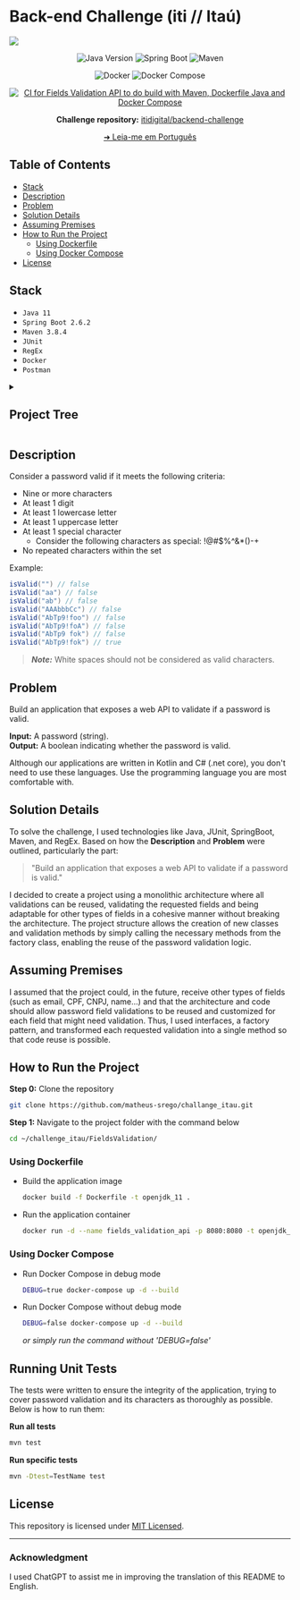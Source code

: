 # Back-end Challenge (iti // Itaú)

<img src="https://seucreditodigital.com.br/wp-content/uploads/2019/07/iti-itau.jpg"> 

<div align="center">

![Java Version](https://img.shields.io/badge/Java-v11-important)
![Spring Boot](https://img.shields.io/badge/spring_boot-%236DB33F)
![Maven](https://img.shields.io/badge/maven-%23C71A36)
 
</div>

<div align="center">

![Docker](https://img.shields.io/badge/docker-%232496ED)
![Docker Compose](https://img.shields.io/badge/docker--compose-%230055A4)

</div>

<div align="center">

[![CI for Fields Validation API to do build with Maven, Dockerfile Java and Docker Compose](https://github.com/matheus-srego/challenge_itau/actions/workflows/ci.yaml/badge.svg)](https://github.com/matheus-srego/challenge_itau/actions/workflows/ci.yaml)

</div>

<div align="center">

**Challenge repository:** [itidigital/backend-challenge](https://github.com/itidigital/backend-challenge)

</div>

<div align="center">

[➜ Leia-me em Português](tools/readme/README.pt-BR.md)

</div>

## Table of Contents
 - [Stack](#stack)
 - [Description](#description)
 - [Problem](#problem)
 - [Solution Details](#solution-details)
 - [Assuming Premises](#assuming-premises)
 - [How to Run the Project](#how-to-run-the-project)
    - [Using Dockerfile](#using-dockerfile)
    - [Using Docker Compose](#using-docker-compose)
 - [License](#license)

## Stack

 - ```Java 11```
 - ```Spring Boot 2.6.2```
 - ```Maven 3.8.4```
 - ```JUnit```
 - ```RegEx```
 - ```Docker```
 - ```Postman```


<details>
    <summary><h2 id="project-tree">Project Tree</h2></summary>

```bash
.
├── FieldsValidation
│   ├── Dockerfile
│   ├── mvnw
│   ├── mvnw.cmd
│   ├── pom.xml
│   ├── src
│   │   ├── main
│   │   │   ├── java
│   │   │   │   └── com
│   │   │   │       └── challenge
│   │   │   │           └── itidigital
│   │   │   │               └── fieldsvalidation
│   │   │   │                   ├── FieldsValidationApplication.java
│   │   │   │                   ├── controllers
│   │   │   │                   │   └── ValidatorController.java
│   │   │   │                   ├── services
│   │   │   │                   │   ├── ValidatorFactory.java
│   │   │   │                   │   ├── ValidatorFieldService.java
│   │   │   │                   │   ├── ValidatorService.java
│   │   │   │                   │   └── servicesimpl
│   │   │   │                   │       ├── ValidatorBlankSpaceServiceImpl.java
│   │   │   │                   │       ├── ValidatorDigitServiceImpl.java
│   │   │   │                   │       ├── ValidatorFieldEmptyServiceImpl.java
│   │   │   │                   │       ├── ValidatorLowercaseLetterServiceImpl.java
│   │   │   │                   │       ├── ValidatorNumberOfCharactersServiceImpl.java
│   │   │   │                   │       ├── ValidatorRepeatedCharactersWithinTheSetServiceImpl.java
│   │   │   │                   │       ├── ValidatorRepeatedDigitInSequenceServiceImpl.java
│   │   │   │                   │       ├── ValidatorRepeatedLowercaseLetterInSequenceServiceImpl.java
│   │   │   │                   │       ├── ValidatorRepeatedSpecialCharacterInSequenceServiceImpl.java
│   │   │   │                   │       ├── ValidatorRepeatedUppercaseLetterInSequenceServiceImpl.java
│   │   │   │                   │       ├── ValidatorSpecialCharacterServiceImpl.java
│   │   │   │                   │       └── ValidatorUppercaseLetterServiceImpl.java
│   │   │   │                   └── utils
│   │   │   │                       └── CONSTANTS.java
│   │   │   └── resources
│   │   │       └── application.properties
│   │   └── test
│   │       └── java
│   │           └── com
│   │               └── challenge
│   │                   └── itidigital
│   │                       └── fieldsvalidation
│   │                           ├── FieldsValidationApplicationTests.java
│   │                           └── servicesimpl
│   │                               └── ValidatorServiceTests.java
│   └── target
├── LICENSE
├── README.md
├── docker-compose.yml
└── tools
    ├── postman
    │   └── challenge_itau.postman_collection.json
    ├── readme
    │   └── README.pt-BR.md
    └── scripts
        └── clean.sh
```
</details>

## Description

Consider a password valid if it meets the following criteria:

- Nine or more characters
- At least 1 digit
- At least 1 lowercase letter
- At least 1 uppercase letter
- At least 1 special character
  - Consider the following characters as special: !@#$%^&*()-+
- No repeated characters within the set

Example:

```java
isValid("") // false  
isValid("aa") // false  
isValid("ab") // false  
isValid("AAAbbbCc") // false  
isValid("AbTp9!foo") // false  
isValid("AbTp9!foA") // false
isValid("AbTp9 fok") // false
isValid("AbTp9!fok") // true
```

> **_Note:_**  White spaces should not be considered as valid characters.

## Problem

Build an application that exposes a web API to validate if a password is valid.

**Input:** A password (string).  
**Output:** A boolean indicating whether the password is valid.

Although our applications are written in Kotlin and C# (.net core), you don't need to use these languages. Use the programming language you are most comfortable with.

## Solution Details
To solve the challenge, I used technologies like Java, JUnit, SpringBoot, Maven, and RegEx. Based on how the **Description** and **Problem** were outlined, particularly the part:

 > "Build an application that exposes a web API to validate if a password is valid."

I decided to create a project using a monolithic architecture where all validations can be reused, validating the requested fields and being adaptable for other types of fields in a cohesive manner without breaking the architecture. The project structure allows the creation of new classes and validation methods by simply calling the necessary methods from the factory class, enabling the reuse of the password validation logic.

## Assuming Premises
I assumed that the project could, in the future, receive other types of fields (such as email, CPF, CNPJ, name...) and that the architecture and code should allow password field validations to be reused and customized for each field that might need validation. Thus, I used interfaces, a factory pattern, and transformed each requested validation into a single method so that code reuse is possible.

## How to Run the Project

**Step 0:** Clone the repository
```bash
git clone https://github.com/matheus-srego/challange_itau.git
```

**Step 1:** Navigate to the project folder with the command below
```bash
cd ~/challenge_itau/FieldsValidation/
```
### Using Dockerfile
 - Build the application image
    ```bash
    docker build -f Dockerfile -t openjdk_11 .
    ```

- Run the application container
    ```bash
    docker run -d --name fields_validation_api -p 8080:8080 -t openjdk_11
    ```

### Using Docker Compose
 - Run Docker Compose in debug mode
    ```bash
    DEBUG=true docker-compose up -d --build
    ```

 - Run Docker Compose without debug mode
    ```bash
    DEBUG=false docker-compose up -d --build
    ```
    *or simply run the command without 'DEBUG=false'*


## Running Unit Tests

The tests were written to ensure the integrity of the application, trying to cover password validation and its characters as thoroughly as possible. Below is how to run them:

**Run all tests**
```bash
mvn test
```

**Run specific tests**
```bash
mvn -Dtest=TestName test
```

## License
This repository is licensed under [MIT Licensed](https://github.com/matheus-srego/challenge_itau/blob/main/LICENSE).

---

### Acknowledgment

I used ChatGPT to assist me in improving the translation of this README to English.
